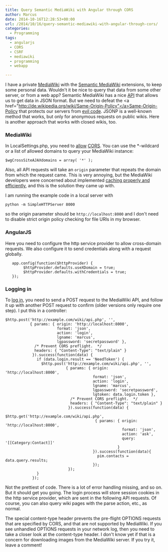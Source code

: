 ```yaml
---
title: Query Semantic MediaWiki with Angular through CORS
author: Marcus
date: 2014-10-16T12:28:53+00:00
url: /2014/10/16/query-semantic-mediawiki-with-angular-through-cors/
categories:
  - Programming
tags:
  - angularjs
  - CORS
  - CSRF
  - mediawiki
  - programming
  - webapp

---
```

I have a private [MediaWiki][1] with the [Semantic MediaWiki][2] extensions, to keep some personal data. Wouldn't it be nice to query that data from some other server, or from a web app? Semantic MediaWiki has a nice [API][3] that allows us to get data in JSON format. But we need to defeat the <a href="http://de.wikipedia.org/wiki/Same-Origin-Policy"</a>Same-Origin-Policy</a> that protects our servers from [evil code][4]. JSONP is a well-known method that works, but only for anonymous requests on public wikis. Here is another approach that works with closed wikis, too.

### MediaWiki

In LocalSettings.php, you need to [allow][5] [CORS][6]. You can use the *-wildcard or a list of allowed domains to query your MediaWiki instance:

```
$wgCrossSiteAJAXdomains = array( '*' );
```

Also, all API requests will take an `origin` parameter that repeats the domain from which the request came. This is very annoying, but the MediaWiki developers were concerned about implemented [caching properly and efficiently][7], and this is the solution they came up with.

I am running the example code in a local server with

```
python -m SimpleHTTPServer 8000
```

so the origin parameter should be `http://localhost:8000` and I don't need to disable strict origin policy checking for file URIs in my browser.

### AngularJS

Here you need to configure the http service provider to allow cross-domain requests. We also configure it to send credentials along with a request globally.

```
   app.config(function($httpProvider) {
        $httpProvider.defaults.useXDomain = true;
        $httpProvider.defaults.withCredentials = true;
   });
```

### Logging in

To [log in][8], you need to send a POST request to the MediaWiki API, and follow it up with another POST request to confirm (older versions only require one step). I put this in a controller:

```
$http.post('http://example.com/wiki/api.php', '',
           { params: { origin: 'http://localhost:8000',
                       format: 'json',
                       action: 'login',
                       lgname: 'marcus',
                       lgpassword: 'secretpassword' },
             /* Prevent CORS preflight.  */
             headers: { "Content-Type": "text/plain" }
            }).success(function(data) {
              if (data.login.result == 'NeedToken') {
                $http.post('http://example.com/wiki/api.php', '',
                           { params: { origin: 'http://localhost:8000',
                                       format: 'json',
                                       action: 'login',
                                       lgname: 'marcus',
                                       lgpassword: 'secretpassword',
                                       lgtoken: data.login.token },
                             /* Prevent CORS preflight.  */
                             headers: { "Content-Type": "text/plain" }
                            }).success(function(data) {
                              $http.get('http://example.com/wiki/api.php',
                                        { params: { origin: 'http://localhost:8000',
                                                    format: 'json',
                                                    action: 'ask',
                                                    query: '[[Category:Contact]]'
                                                  }
                                       }).success(function(data){
                                         pim.contacts = data.query.results;
                                       });
                            });
              }
            });
```

Not the prettiest of code. There is a lot of error handling missing, and so on. But it should get you going. The login process will store session cookies in the http service provider, which are sent in the following API requests. Of course, you can also query wiki pages with the parse action, etc., as normal.

The special content-type header prevents the pre-flight OPTIONS requests that are specified by CORS, and that are not supported by MediaWiki. If you see unhandled OPTIONS requests in your network log, then you need to take a closer look at the content-type header. I don't know yet if that is a concern for downloading images from the MediaWiki server. If you try it, leave a comment!

 [1]: http://www.mediawiki.org/wiki/MediaWiki
 [2]: https://semantic-mediawiki.org/
 [3]: http://semantic-mediawiki.org/wiki/Ask_API
 [4]: http://de.wikipedia.org/wiki/Cross-Site-Request-Forgery
 [5]: http://www.mediawiki.org/wiki/API:Cross-site_requests#CORS_usage
 [6]: http://en.wikipedia.org/wiki/Cross-origin_resource_sharing
 [7]: https://bugzilla.wikimedia.org/show_bug.cgi?id=20814#c6
 [8]: http://www.mediawiki.org/wiki/API:Login